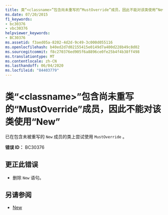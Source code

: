 ```yaml
---
title: 类“<classname>”包含尚未重写的“MustOverride”成员，因此不能对该类使用“New”
ms.date: 07/20/2015
f1_keywords:
- bc30376
- vbc30376
helpviewer_keywords:
- BC30376
ms.assetid: f3aed05a-8202-4d2d-9c49-3c000d055116
ms.openlocfilehash: b40ed2d7d02155415e0149d7a400d228b49c8d02
ms.sourcegitcommit: f8c270376ed905f6a8896ce0fe25b4f4b38ff498
ms.translationtype: MT
ms.contentlocale: zh-CN
ms.lasthandoff: 06/04/2020
ms.locfileid: "84403779"
---
```

# <a name="new-cannot-be-used-on-class-classname-because-it-contains-a-mustoverride-member-that-has-not-been-overridden"></a>类“\<classname>”包含尚未重写的“MustOverride”成员，因此不能对该类使用“New”
已在包含未被重写的 `New` 成员的类上尝试使用 `MustOverride` 。  
  
 **错误 ID：** BC30376  
  
## <a name="to-correct-this-error"></a>更正此错误  
  
- 删除 `New` 语句。  
  
## <a name="see-also"></a>另请参阅

- [New](../language-reference/modifiers/mustoverride.md)
